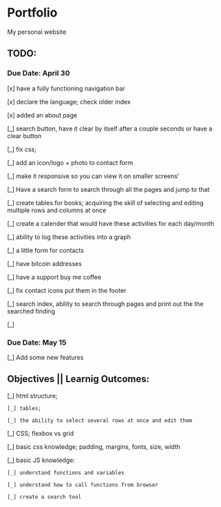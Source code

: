 # Portfolio
My personal website


## TODO:



### Due Date: April 30 

[x] have a fully functioning navigation bar

[x] declare the language; check older index

[x] added an about page

[_] search button, have it clear by itself after a couple seconds or have a clear button

[_] fix css;

[_] add an icon/logo + photo to contact form

[_] make it responsive so you can view it on smaller screens'

[_] Have a search form to search through all the pages and jump to that

[_] create tables for books; acquiring the skill of selecting and editing 
    multiple rows and columns at once

[_] create a calender that would have these activities for each day/month

[_] ability to log these activities into a graph

[_] a little form for contacts

[_] have bitcoin addresses 

[_] have a support buy me coffee

[_] fix contact icons put them in the footer

[_] search index, ability to search through pages and print out the the searched finding

[_] 

### Due Date: May 15

[_] Add some new features

## Objectives || Learnig Outcomes:

[_] html structure;

    [_] tables; 

    [_] the ability to select several rows at once and edit them



[_] CSS; flexbox vs grid

[_] basic css knowledge; padding, margins, fonts, size, width

[_] basic JS knowledge:

    [_] understand functions and variables

    [_] understand how to call functions from browser

    [_] create a search tool

